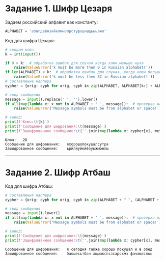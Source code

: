 # Задание 1. Шифр Цезаря

Задаем российский алфавит как константу:


```python
ALPHABET = 'абвгдеёжзийклмнопрстуфхцчшщъыьэюя'
```

Код для шифра Цезаря:


```python
# вводим ключ
k = int(input())

if 0 > k:  # обработка ошибок для случая когда ключ меньше нуля
    raise(ValueError('k must be more then 0 in Russian alphabet!'))
if len(ALPHABET) < k:  # обработка ошибок для случая, когда ключ больше, чем длинна алфавита
    raise(ValueError('k must be less then 32 in Russian alphabet!'))
# составление маппера
cypher = {orig: cyph for orig, cyph in zip(ALPHABET, ALPHABET[k:] + ALPHABET[:k])}

# ввод сообщения
message = input().replace(' ', '').lower()
if all(map(lambda x: x not in ALPHABET + ' ', message)):  # проверка на допустимые элементы сообщения
    raise(ValueError('Message symbols must be from alphabet or space!'))

# вывод:
print(f'Ключ:\t{k}')
print(f'Сообщение для шифрования:\t{message}')
print(f'Зашифрованное сообщение:\t{''.join(map(lambda x: cypher[x], message))}')
```

    Ключ:	28
    Сообщение для шифрования:	яхорошопокушалсутра
    Зашифрованное сообщение:	ърйлйуйкйёоуыжмонлы
    

___
# Задание 2. Шифр Атбаш

Код для шифра Атбаш:


```python
# составления маппера
cypher = {orig: cyph for orig, cyph in zip(ALPHABET + " ", (ALPHABET + " ")[::-1])}

# ввод сообщения
message = input().lower()
if all(map(lambda x: x not in ALPHABET + ' ', message)):  # проверка на допустимые значения
    raise(ValueError('Message symbols must be from alphabet or space!'))

# вывод:
print(f'Сообщение для шифрования:\t{message}')
print(f'Зашифрованное сообщение:\t{''.join(map(lambda x: cypher[x], message))}')
```

    Сообщение для шифрования:	я сегодня также хорошо покушал и в обед
    Зашифрованное сообщение:	баоыэсьтбан хщыакспсзсарсхмз фачаюасяыь
    
